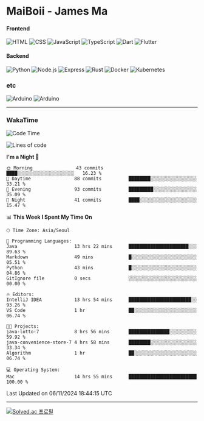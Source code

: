 # MaiBoii - James Ma

#### Frontend
![HTML](https://img.shields.io/badge/-HTML-E34F26?style=flat-square&logo=html5&logoColor=white)
![CSS](https://img.shields.io/badge/-CSS-1572B6?style=flat-square&logo=css3)
![JavaScript](https://img.shields.io/badge/-JavaScript-F7DF1E?style=flat-square&logo=javascript&logoColor=black)
![TypeScript](https://img.shields.io/badge/-TypeScript-02569B?style=flat-square&logo=typescript&logoColor=white)
![Dart](https://img.shields.io/badge/-Dart-0175C2?style=flat-square&logo=dart)
![Flutter](https://img.shields.io/badge/-Flutter-02569B?style=flat-square&logo=flutter)


#### Backend
![Python](https://img.shields.io/badge/-Python-3776AB?style=flat-square&logo=python&logoColor=white)
![Node.js](https://img.shields.io/badge/-Node.js-339933?style=flat-square&logo=node.js&logoColor=white)
![Express](https://img.shields.io/badge/-Express-339933?style=flat-square&logo=express&logoColor=white)
![Rust](https://img.shields.io/badge/-Rust-000000?style=flat-square&logo=rust&logoColor=white)
![Docker](https://img.shields.io/badge/-Docker-2496ED?style=flat-square&logo=docker&logoColor=white)
![Kubernetes](https://img.shields.io/badge/-Kubernetes-326CE5?style=flat-square&logo=kubernetes&logoColor=white)


### etc
![Arduino](https://img.shields.io/badge/-Arduino-00878F?style=flat-square&logo=arduino&logoColor=white)
![Arduino](https://img.shields.io/badge/-Bevy-232326?style=flat-square&logo=bevy&logoColor=white)

---
### WakaTime
<!--START_SECTION:waka-->
![Code Time](http://img.shields.io/badge/Code%20Time-888%20hrs%2059%20mins-blue)

![Lines of code](https://img.shields.io/badge/From%20Hello%20World%20I%27ve%20Written-1.3%20million%20lines%20of%20code-blue)

**I'm a Night 🦉** 

```text
🌞 Morning                43 commits          ████░░░░░░░░░░░░░░░░░░░░░   16.23 % 
🌆 Daytime                88 commits          ████████░░░░░░░░░░░░░░░░░   33.21 % 
🌃 Evening                93 commits          █████████░░░░░░░░░░░░░░░░   35.09 % 
🌙 Night                  41 commits          ████░░░░░░░░░░░░░░░░░░░░░   15.47 % 
```


📊 **This Week I Spent My Time On** 

```text
🕑︎ Time Zone: Asia/Seoul

💬 Programming Languages: 
Java                     13 hrs 22 mins      ██████████████████████░░░   89.63 % 
Markdown                 49 mins             █░░░░░░░░░░░░░░░░░░░░░░░░   05.51 % 
Python                   43 mins             █░░░░░░░░░░░░░░░░░░░░░░░░   04.86 % 
GitIgnore file           0 secs              ░░░░░░░░░░░░░░░░░░░░░░░░░   00.00 % 

🔥 Editors: 
IntelliJ IDEA            13 hrs 54 mins      ███████████████████████░░   93.26 % 
VS Code                  1 hr                ██░░░░░░░░░░░░░░░░░░░░░░░   06.74 % 

🐱‍💻 Projects: 
java-lotto-7             8 hrs 56 mins       ███████████████░░░░░░░░░░   59.92 % 
java-convenience-store-7 4 hrs 58 mins       ████████░░░░░░░░░░░░░░░░░   33.34 % 
Algorithm                1 hr                ██░░░░░░░░░░░░░░░░░░░░░░░   06.74 % 

💻 Operating System: 
Mac                      14 hrs 55 mins      █████████████████████████   100.00 % 
```


 Last Updated on 06/11/2024 18:44:15 UTC
<!--END_SECTION:waka-->
---
[![Solved.ac
프로필](http://mazassumnida.wtf/api/v2/generate_badge?boj=msu2020)](https://solved.ac/msu2020)
